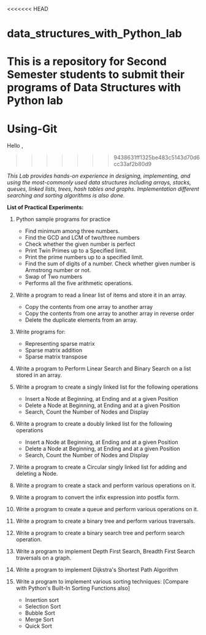 <<<<<<< HEAD
# data_structures_with_Python_lab
This is a repository for Second Semester students to submit their programs of Data Structures with Python lab
=======
# Using-Git
Hello ,
>>>>>>> 9438631ff1325be483c5143d70d6cc33af2b80d9

_This Lab provides hands-on experience in designing, implementing, and using the most-commonly used data structures including arrays, stacks, queues, linked lists, trees, hash tables and graphs. Implementation different searching and sorting algorithms is also done._

**List of Practical Experiments:**

1. Python sample programs for practice

   - Find minimum among three numbers.
   - Find the GCD and LCM of two/three numbers
   - Check whether the given number is perfect
   - Print Twin Primes up to a Specified limit.
   - Print the prime numbers up to a specified limit.
   - Find the sum of digits of a number. Check whether given number is Armstrong number or not.
   - Swap of Two numbers
   - Performs all the five arithmetic operations.

2. Write a program to read a linear list of items and store it in an array.

   - Copy the contents from one array to another array
   - Copy the contents from one array to another array in reverse order
   - Delete the duplicate elements from an array.

3. Write programs for:

   - Representing sparse matrix
   - Sparse matrix addition
   - Sparse matrix transpose

4. Write a program to Perform Linear Search and Binary Search on a list stored in an array.
5. Write a program to create a singly linked list for the following operations

   - Insert a Node at Beginning, at Ending and at a given Position
   - Delete a Node at Beginning, at Ending and at a given Position
   - Search, Count the Number of Nodes and Display

6. Write a program to create a doubly linked list for the following operations

   - Insert a Node at Beginning, at Ending and at a given Position
   - Delete a Node at Beginning, at Ending and at a given Position
   - Search, Count the Number of Nodes and Display

7. Write a program to create a Circular singly linked list for adding and deleting a Node.
8. Write a program to create a stack and perform various operations on it.
9. Write a program to convert the infix expression into postfix form.
10. Write a program to create a queue and perform various operations on it.
11. Write a program to create a binary tree and perform various traversals.
12. Write a program to create a binary search tree and perform search operation.
13. Write a program to implement Depth First Search, Breadth First Search traversals on a graph.
14. Write a program to implement Dijkstra's Shortest Path Algorithm
15. Write a program to implement various sorting techniques: [Compare with Python's Built-In Sorting Functions also]

    - Insertion sort
    - Selection Sort
    - Bubble Sort
    - Merge Sort
    - Quick Sort
